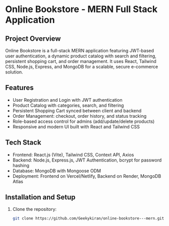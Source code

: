 # Online Bookstore - MERN Full Stack Application

## Project Overview
Online Bookstore is a full-stack MERN application featuring JWT-based user authentication, a dynamic product catalog with search and filtering, persistent shopping cart, and order management. It uses React, Tailwind CSS, Node.js, Express, and MongoDB for a scalable, secure e-commerce solution.

## Features
- User Registration and Login with JWT authentication  
- Product Catalog with categories, search, and filtering  
- Persistent Shopping Cart synced between client and backend  
- Order Management: checkout, order history, and status tracking  
- Role-based access control for admins (add/update/delete products)  
- Responsive and modern UI built with React and Tailwind CSS  

## Tech Stack
- Frontend: React.js (Vite), Tailwind CSS, Context API, Axios  
- Backend: Node.js, Express.js, JWT Authentication, bcrypt for password hashing  
- Database: MongoDB with Mongoose ODM  
- Deployment: Frontend on Vercel/Netlify, Backend on Render, MongoDB Atlas  

## Installation and Setup
1. Clone the repository:
    ```bash
    git clone https://github.com/Geekykiran/online-bookstore---mern.git
    ```